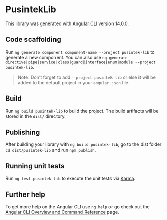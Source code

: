# PusintekLib

This library was generated with [Angular CLI](https://github.com/angular/angular-cli) version 14.0.0.

## Code scaffolding

Run `ng generate component component-name --project pusintek-lib` to generate a new component. You can also use `ng generate directive|pipe|service|class|guard|interface|enum|module --project pusintek-lib`.
> Note: Don't forget to add `--project pusintek-lib` or else it will be added to the default project in your `angular.json` file. 

## Build

Run `ng build pusintek-lib` to build the project. The build artifacts will be stored in the `dist/` directory.

## Publishing

After building your library with `ng build pusintek-lib`, go to the dist folder `cd dist/pusintek-lib` and run `npm publish`.

## Running unit tests

Run `ng test pusintek-lib` to execute the unit tests via [Karma](https://karma-runner.github.io).

## Further help

To get more help on the Angular CLI use `ng help` or go check out the [Angular CLI Overview and Command Reference](https://angular.io/cli) page.
